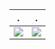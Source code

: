 <!--
<a href="#">
  <img src="https://github-readme-stats.vercel.app/api?username=elvybean&count_private=true&show_icons=true" />
</a>

<a href="#">
<img align=center src="https://github-readme-streak-stats.herokuapp.com/?user=elvybean"/>
</a>
  
<a href="#">
  <img align=center src="https://github-readme-stats.vercel.app/api/top-langs/?username=elvybean&layout=compact&count_private=true" />
</a>
-->


.                          |  .
:-------------------------:|:-------------------------:
![](https://github-readme-streak-stats.herokuapp.com/?user=elvybean)  |  ![](https://github-readme-stats.vercel.app/api/top-langs/?username=elvybean&layout=compact&count_private=true)

